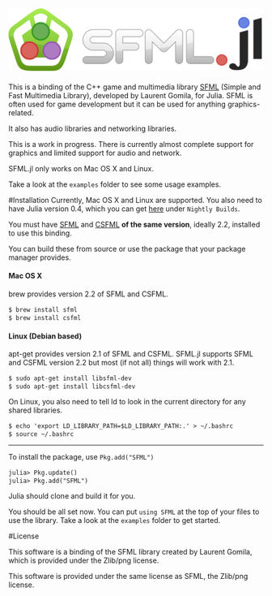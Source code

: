 ![SFML.jl](./assets/sfmljl_logo.png)
---
This is a binding of the C++ game and multimedia library [SFML](http://www.sfml-dev.org/) (Simple and Fast Multimedia Library), developed by Laurent Gomila, for Julia. SFML is often used for game development but it can be used for anything graphics-related.

It also has audio libraries and networking libraries.

This is a work in progress. There is currently almost complete support for graphics and limited support for audio and network.

SFML.jl only works on Mac OS X and Linux.

Take a look at the `examples` folder to see some usage examples.

#Installation
Currently, Mac OS X and Linux are supported.
You also need to have Julia version 0.4, which you can get [here](http://julialang.org/downloads/) under `Nightly Builds`.

You must have [SFML](http://www.sfml-dev.org/download.php) and [CSFML](http://www.sfml-dev.org/download/csfml/) **of the same version**, ideally 2.2, installed to use this binding.

You can build these from source or use the package that your package manager provides.

#### Mac OS X
brew provides version 2.2 of SFML and CSFML.
```
$ brew install sfml
$ brew install csfml
```

#### Linux (Debian based)
apt-get provides version 2.1 of SFML and CSFML. SFML.jl supports SFML and CSFML version 2.2 but most (if not all) things will work with 2.1.
```
$ sudo apt-get install libsfml-dev
$ sudo apt-get install libcsfml-dev
```

On Linux, you also need to tell ld to look in the current directory for any shared libraries.

```
$ echo 'export LD_LIBRARY_PATH=$LD_LIBRARY_PATH:.' > ~/.bashrc
$ source ~/.bashrc
```

---

To install the package, use `Pkg.add("SFML")`

```
julia> Pkg.update()
julia> Pkg.add("SFML")
```

Julia should clone and build it for you.

You should be all set now. You can put `using SFML` at the top of your files to use the library. Take a look at the `examples` folder to get started.

#License

This software is a binding of the SFML library created by Laurent Gomila, which is provided under the Zlib/png license.

This software is provided under the same license as SFML, the Zlib/png license.
